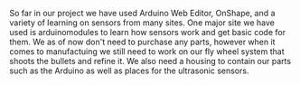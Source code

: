 So far in our project we have used Arduino Web Editor, OnShape, and a variety of learning on sensors from many sites. One major site we have used is 
arduinomodules to learn how sensors work and get basic code for them. We as of now don't need to purchase any parts, however when it comes to manufactuing
we still need to work on our fly wheel system that shoots the bullets and refine it. We also need a housing to contain our parts such as the Arduino as well 
as places for the ultrasonic sensors.
